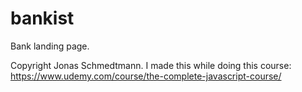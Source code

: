 # bankist
Bank landing page. 

Copyright Jonas Schmedtmann. I made this while doing this course: https://www.udemy.com/course/the-complete-javascript-course/
